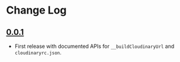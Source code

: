 # Change Log

## [0.0.1](https://github.com/trivago/babel-plugin-cloudinary/tree/0.0.1)

- First release with documented APIs for `__buildCloudinaryUrl` and `cloudinaryrc.json`.
